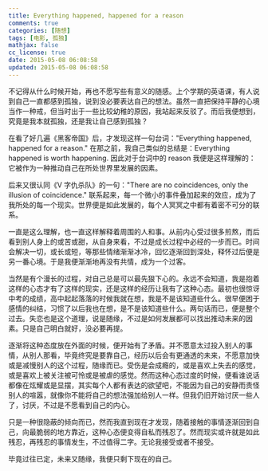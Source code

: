 ```yaml
---
title: Everything happened, happened for a reason
comments: true
categories: [随想]
tags: [电影, 孤独]
mathjax: false
cc_license: true
date: 2015-05-08 06:08:58
updated: 2015-05-08 06:08:58
---
```


不记得从什么时候开始，再也不愿写些有意义的随感。上个学期的英语课，有人说到自己一直都感到孤独，说到没必要表达自己的想法。虽然一直把保持平静的心境当作一种戒，但当时出于一些比较幼稚的原因，我站起来反驳了。而后我便想到，究竟是我本就孤独，还是我让自己感到孤独？

<!--more-->

在看了好几遍《黑客帝国》后，才发现这样一句台词："Everything happened, happened for a reason." 在那之前，我自己类似的总结是：Everything happened is worth happening. 因此对于台词中的 reason 我便是这样理解的：它被作为一种推动自己在所处世界里发展的因素。

后来又很认同《V 字仇杀队》的一句："There are no coincidences, only the illusion of coincidence." 联系起来，每一个微小的事件叠加起来的效应，成为了我所处的每一个现实。世界便是如此发展的，每个人冥冥之中都有着密不可分的联系。

一直是这么理解，也一直这样解释着周围的人和事。从前内心受过很多煎熬，而后看到别人身上的或苦或甜，从自身来看，不过是成长过程中必经的一步而已。时间会解决一切，或长或短，等那些情绪渐渐冰冷，回忆逐渐回到深处，释怀过后便是另一番心境。于是我便渐渐地再没有共情，成为一个过客。

当然是有个漫长的过程，对自己总是可以最先狠下心的。永远不会知道，我是抱着这样的心态才有了这样的现实，还是这样的经历让我有了这种心态。最初也很惊讶中考的成绩，高中起起落落的时候我就在想，我是不是该知道些什么。很早便困于感情的纠结，习惯了以后我也在想，是不是该知道些什么。两句话而已，便是整个过去。失恋也是这个道理，说是随缘，不过是如何发展都可以找出推动未来的因素。只是自己明白就好，没必要再提。

逐渐将这种态度放在外面的时候，便开始有了矛盾。并不愿意太过投入别人的事情，从别人那看，毕竟终究是要靠自己，经历以后会有更通透的未来，不愿意加快或是减慢别人的这个过程，随缘而已。受伤是会成瘾的，或是喜欢上失去的感觉，或是喜欢上被关注被可怜或是被虐的感觉。然而这种心态过度的时候，便看谁说话都像在炫耀或是显摆，其实每个人都有表达的欲望吧，不能因为自己的安静而责怪别人的喧嚣，就像你不能将自己的想法强加给别人一样。但我仍旧开始讨厌一些人了，讨厌，不过是不愿看到自己的内心。

只是一种很隐蔽的倾向而已，然而我直到现在才发现，随着接触的事情逐渐回到自己，向最脆弱的地方靠近，这种心态便变得自私而残忍了。然而现实或许就是如此残忍，再残忍的事情发生，不过值得二字。无论我接受或者不接受。

毕竟过往已定，未来又随缘，我便只剩下现在的自己。

